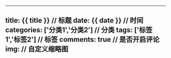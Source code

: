   ---
  title: {{ title }} // 标题
  date: {{ date }}   // 时间
  categories: ['分类1','分类2'] // 分类
  tags: ['标签1','标签2']       // 标签
  comments: true    // 是否开启评论
  img:               // 自定义缩略图
  ---
